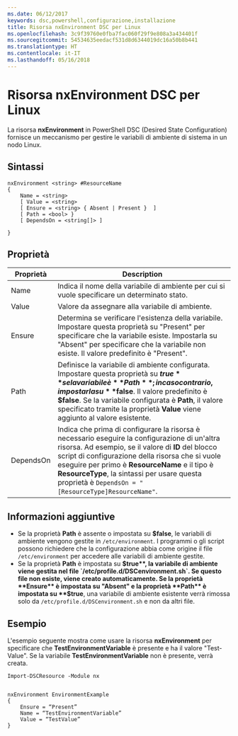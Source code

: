 ```yaml
---
ms.date: 06/12/2017
keywords: dsc,powershell,configurazione,installazione
title: Risorsa nxEnvironment DSC per Linux
ms.openlocfilehash: 3c9f39760e0fba7fac060f29f9e808a3a434401f
ms.sourcegitcommit: 54534635eedacf531d8d6344019dc16a50b8b441
ms.translationtype: HT
ms.contentlocale: it-IT
ms.lasthandoff: 05/16/2018
---
```

# <a name="dsc-for-linux-nxenvironment-resource"></a>Risorsa nxEnvironment DSC per Linux

La risorsa **nxEnvironment** in PowerShell DSC (Desired State Configuration) fornisce un meccanismo per gestire le variabili di ambiente di sistema in un nodo Linux.

## <a name="syntax"></a>Sintassi

```
nxEnvironment <string> #ResourceName
{
    Name = <string>
    [ Value = <string>
    [ Ensure = <string> { Absent | Present }  ]
    [ Path = <bool> }
    [ DependsOn = <string[]> ]

}
```

## <a name="properties"></a>Proprietà

|  Proprietà |  Description |
|---|---|
| Name| Indica il nome della variabile di ambiente per cui si vuole specificare un determinato stato.|
| Value| Valore da assegnare alla variabile di ambiente.|
| Ensure| Determina se verificare l'esistenza della variabile. Impostare questa proprietà su "Present" per specificare che la variabile esiste. Impostarla su "Absent" per specificare che la variabile non esiste. Il valore predefinito è "Present".|
| Path| Definisce la variabile di ambiente configurata. Impostare questa proprietà su **$true** se la variabile è **Path**; in caso contrario, impostarla su **$false**. Il valore predefinito è **$false**. Se la variabile configurata è **Path**, il valore specificato tramite la proprietà **Value** viene aggiunto al valore esistente.|
| DependsOn | Indica che prima di configurare la risorsa è necessario eseguire la configurazione di un'altra risorsa. Ad esempio, se il valore di **ID** del blocco script di configurazione della risorsa che si vuole eseguire per primo è **ResourceName** e il tipo è **ResourceType**, la sintassi per usare questa proprietà è `DependsOn = "[ResourceType]ResourceName"`.|

## <a name="additional-information"></a>Informazioni aggiuntive

* Se la proprietà **Path** è assente o impostata su **$false**, le variabili di ambiente vengono gestite in `/etc/environment`. I programmi o gli script possono richiedere che la configurazione abbia come origine il file `/etc/environment` per accedere alle variabili di ambiente gestite.
* Se la proprietà **Path** è impostata su **$true**, la variabile di ambiente viene gestita nel file `/etc/profile.d/DSCenvironment.sh`. Se questo file non esiste, viene creato automaticamente. Se la proprietà **Ensure** è impostata su "Absent" e la proprietà **Path** è impostata su **$true**, una variabile di ambiente esistente verrà rimossa solo da `/etc/profile.d/DSCenvironment.sh` e non da altri file.

## <a name="example"></a>Esempio

L'esempio seguente mostra come usare la risorsa **nxEnvironment** per specificare che **TestEnvironmentVariable** è presente e ha il valore "Test-Value". Se la variabile **TestEnvironmentVariable** non è presente, verrà creata.

```
Import-DSCResource -Module nx


nxEnvironment EnvironmentExample
{
    Ensure = “Present”
    Name = “TestEnvironmentVariable”
    Value = “TestValue”
}
```